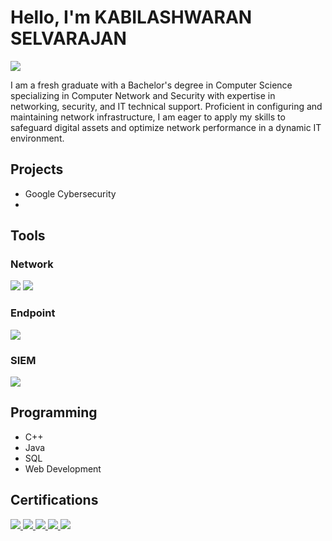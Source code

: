 # Hello, I'm KABILASHWARAN SELVARAJAN
<a href="https://linkedin.com/in/kabilashwaran-selvarajan/"><img src="https://img.shields.io/badge/-LinkedIn-0072b1?&style=for-the-badge&logo=linkedin&logoColor=white" /></a>

I am a fresh graduate with a Bachelor's degree in Computer Science specializing in Computer Network and Security with expertise in networking, security, and IT technical support. Proficient in configuring and maintaining network infrastructure, I am eager to apply my skills to safeguard digital assets and optimize network performance in a dynamic IT environment.


## Projects
- Google Cybersecurity
- 

## Tools

### Network
<div>
    <img src="https://img.shields.io/badge/-Wireshark-1679A7?&style=for-the-badge&logo=Wireshark&logoColor=white" />
    <img src="https://img.shields.io/badge/-Packet%20Tracer-008EDB?style=for-the-badge&logo=cisco&logoColor=white" />

</div>

### Endpoint
<div>
    <img src="https://img.shields.io/badge/-Microsoft_Defender-00A4EF?&style=for-the-badge&logo=Microsoft&logoColor=white" />

</div>

### SIEM
<div>
    <img src="https://img.shields.io/badge/-Splunk-000000?&style=for-the-badge&logo=Splunk&logoColor=white" />
   
</div>

## Programming
- C++
- Java
- SQL
- Web Development

## Certifications

<div>
<a href="https://coursera.org/share/6fa4afed5e13aed6616269816ab3c028"> <img src="https://img.shields.io/badge/-Google%20Cybersecurity%20Professional-blue?&style=for-the-badge&logo=google&logoColor=white"/> </a>
<a href="https://coursera.org/share/8d3a6e4010fbc7cc4ad15a18e972be9a"> <img src="https://img.shields.io/badge/-Security%20in%20Google%20Cloud-blue?&style=for-the-badge&logo=googlecloud&logoColor=white"/> </a>
<a href="https://drive.google.com/file/d/11AOSdRnnRHC-PdQT7XV0K7lZYqm7Xe8i/view?usp=sharing"> <img src="https://img.shields.io/badge/-CCNA%3A%20Introduction%20to%20Networks-yellow?style=for-the-badge&logo=cisco&logoColor=white"/> </a>
<a href="https://drive.google.com/file/d/1GPr_HAbSHVTvYBiJhAQmNCr9sDw18tlU/view?usp=sharing"> <img src="https://img.shields.io/badge/-CCNA%3A%20Switching%2C%20Routing%2C%20and%20Wireless%20Essentials-blue?style=for-the-badge&logo=cisco&logoColor=white"/> </a>
<a href="https://drive.google.com/file/d/1JVOnfEAqKGkPC64sJaJyoBT0-vFmZihX/view?usp=sharing"> <img src="https://img.shields.io/badge/-CCNA%3A%20Enterprise%20Networking%2C%20Security%2C%20and%20Automation-green?style=for-the-badge&logo=cisco&logoColor=white"/> </a>


</div>




<!--
**KabilashwaranS/KabilashwaranS** is a ✨ _special_ ✨ repository because its `README.md` (this file) appears on your GitHub profile.

Here are some ideas to get you started:

- 🔭 I’m currently working on ...
- 🌱 I’m currently learning ...
- 👯 I’m looking to collaborate on ...
- 🤔 I’m looking for help with ...
- 💬 Ask me about ...
- 📫 How to reach me: ...
- 😄 Pronouns: ...
- ⚡ Fun fact: ...
-->

